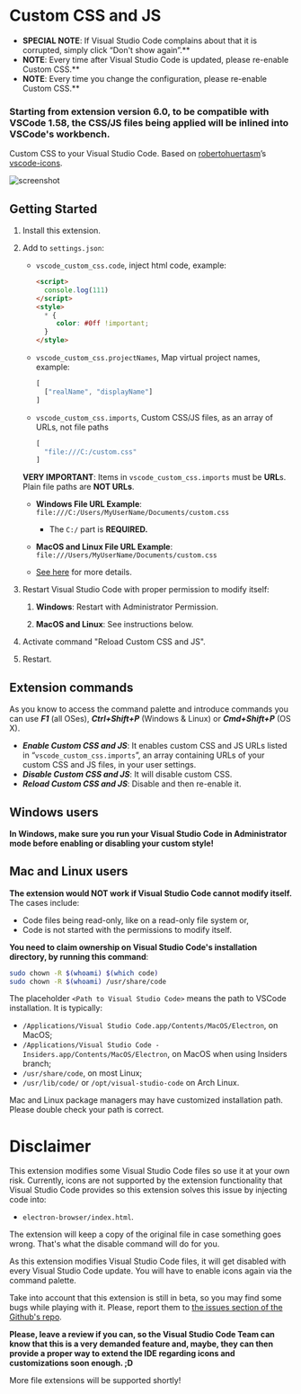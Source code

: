 # Custom CSS and JS

- **SPECIAL NOTE**: If Visual Studio Code complains about that it is corrupted, simply click “Don't show again”.**
- **NOTE**: Every time after Visual Studio Code is updated, please re-enable Custom CSS.**
- **NOTE**: Every time you change the configuration, please re-enable Custom CSS.**
### **Starting from extension version 6.0, to be compatible with VSCode 1.58, the CSS/JS files being applied will be inlined into VSCode's workbench.**

Custom CSS to your Visual Studio Code. Based on [robertohuertasm](https://github.com/robertohuertasm)’s [vscode-icons](https://github.com/robertohuertasm/vscode-icons).

![screenshot](https://raw.githubusercontent.com/be5invis/vscode-custom-css/master/screenshot.png)

## Getting Started

1. Install this extension.

2. Add to `settings.json`:
   - `vscode_custom_css.code`, inject html code, example:
      ``` html
      <script>
        console.log(111)
      </script>
      <style>
        * {
           color: #0ff !important;
        }
      </style>
      ```
   - `vscode_custom_css.projectNames`, Map virtual project names, example:
      ``` js
      [
        ["realName", "displayName"]
      ]
      ```
   - `vscode_custom_css.imports`, Custom CSS/JS files, as an array of URLs, not file paths
      ``` js
      [
        "file:///C:/custom.css"
      ]
      ```
   **VERY IMPORTANT**: Items in `vscode_custom_css.imports` must be **URL**s. Plain file paths are **NOT URLs**.

   - **Windows File URL Example**: `file:///C:/Users/MyUserName/Documents/custom.css`
     - The `C:/` part is **REQUIRED.**

   - **MacOS and Linux File URL Example**: `file:///Users/MyUserName/Documents/custom.css`
   - [See here](https://en.wikipedia.org/wiki/File_URI_scheme) for more details.

3. Restart Visual Studio Code with proper permission to modify itself:

   1. **Windows**: Restart with Administrator Permission.

   2. **MacOS and Linux**: See instructions below.

4. Activate command "Reload Custom CSS and JS".

5. Restart.


## Extension commands

As you know to access the command palette and introduce commands you can use ***F1*** (all OSes), ***Ctrl+Shift+P*** (Windows & Linux) or ***Cmd+Shift+P*** (OS X).

- ***Enable Custom CSS and JS***: It enables custom CSS and JS URLs listed in “`vscode_custom_css.imports`”, an array containing URLs of your custom CSS and JS files, in your user settings.
- ***Disable Custom CSS and JS***: It will disable custom CSS.
- ***Reload Custom CSS and JS***: Disable and then re-enable it.

## Windows users

**In Windows, make sure you run your Visual Studio Code in Administrator mode before enabling or disabling your custom style!**

## Mac and Linux users
**The extension would NOT work if Visual Studio Code cannot modify itself.** The cases include:

- Code files being read-only, like on a read-only file system or,
- Code is not started with the permissions to modify itself.

**You need to claim ownership on Visual Studio Code's installation directory, by running this command**:

```sh
sudo chown -R $(whoami) $(which code)
sudo chown -R $(whoami) /usr/share/code
```

The placeholder `<Path to Visual Studio Code>` means the path to VSCode installation. It is typically:

- `/Applications/Visual Studio Code.app/Contents/MacOS/Electron`, on MacOS;
- `/Applications/Visual Studio Code - Insiders.app/Contents/MacOS/Electron`, on MacOS when using Insiders branch;
- `/usr/share/code`, on most Linux;
- `/usr/lib/code/` or `/opt/visual-studio-code` on Arch Linux.

Mac and Linux package managers may have customized installation path. Please double check your path is correct.

# Disclaimer

This extension modifies some Visual Studio Code files so use it at your own risk.
Currently, icons are not supported by the extension functionality that Visual Studio Code provides so this extension solves this issue by injecting code into:

- `electron-browser/index.html`.

The extension will keep a copy of the original file in case something goes wrong. That's what the disable command will do for you.

As this extension modifies Visual Studio Code files, it will get disabled with every Visual Studio Code update. You will have to enable icons again via the command palette.

Take into account that this extension is still in beta, so you may find some bugs while playing with it. Please, report them to [the issues section of the Github's repo](https://github.com/be5invis/vscode-custom-css/issues).

**Please, leave a review if you can, so the Visual Studio Code Team can know that this is a very demanded feature and, maybe, they can then provide a proper way to extend the IDE regarding icons and customizations soon enough. ;D**

More file extensions will be supported shortly!
